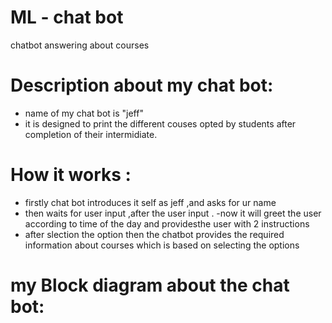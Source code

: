 # ML - chat bot
chatbot answering about courses 
# Description about my chat bot:
 - name of my chat bot is "jeff"
 - it is designed to print the different couses opted by students after completion of their intermidiate.
 # How it works :
 - firstly chat bot introduces it self as jeff ,and asks for ur name 
 - then waits for user input ,after the user input .
 -now it will greet the user according to time of the day and providesthe user with 2 instructions 
 - after slection the option then the chatbot provides the required information about courses which is based on selecting the options
 # my Block diagram about the chat bot:
